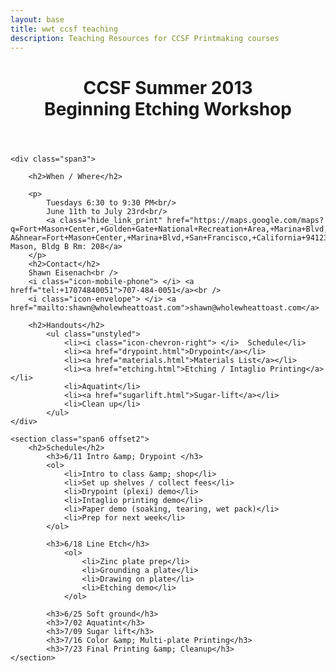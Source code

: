 ```yaml
---
layout: base
title: wwt ccsf teaching
description: Teaching Resources for CCSF Printmaking courses
---
```


<div class="row-fluid">
	<header class="span10 offest2">
		<h1>CCSF Summer 2013<br/>
			Beginning Etching Workshop</h1>
	</header>
</div>

<div class="row-fluid">
	
	<div class="span3">

		<h2>When / Where</h2>

		<p>
			Tuesdays 6:30 to 9:30 PM<br/>
			June 11th to July 23rd<br/>
			<a class="hide_link_print" href="https://maps.google.com/maps?q=Fort+Mason+Center,+Golden+Gate+National+Recreation+Area,+Marina+Blvd,+San+Francisco,+California+94123&hl=en&ll=37.806966,-122.431013&spn=0.001464,0.004047&sll=37.269174,-119.306607&sspn=13.049074,33.156738&geocode=Fd_fQAIdz9az-A&hnear=Fort+Mason+Center,+Marina+Blvd,+San+Francisco,+California+94123&t=m&z=19&iwloc=4764892890660691674">Fort Mason, Bldg B Rm: 208</a>
		</p>
		<h2>Contact</h2>
		Shawn Eisenach<br />
		<i class="icon-mobile-phone"> </i> <a hreff="tel:+17074840051">707-484-0051</a><br />
		<i class="icon-envelope"> </i> <a href="mailto:shawn@wholewheattoast.com">shawn@wholewheattoast.com</a>

		<h2>Handouts</h2>
			<ul class="unstyled">
				<li><i class="icon-chevron-right"> </i>  Schedule</li>
				<li><a href="drypoint.html">Drypoint</a></li>
				<li><a href="materials.html">Materials List</a></li>
				<li><a href="etching.html">Etching / Intaglio Printing</a></li>
				<li>Aquatint</li>
				<li><a href="sugarlift.html">Sugar-lift</a></li>
				<li>Clean up</li>
			</ul>
	</div>
	
	<section class="span6 offset2">
		<h2>Schedule</h2>
			<h3>6/11 Intro &amp; Drypoint </h3>
			<ol>
				<li>Intro to class &amp; shop</li>
				<li>Set up shelves / collect fees</li>
				<li>Drypoint (plexi) demo</li>
				<li>Intaglio printing demo</li>
				<li>Paper demo (soaking, tearing, wet pack)</li>
				<li>Prep for next week</li>
			</ol>

			<h3>6/18 Line Etch</h3>
				<ol>
					<li>Zinc plate prep</li>
					<li>Grounding a plate</li>
					<li>Drawing on plate</li>
					<li>Etching demo</li>
				</ol>

			<h3>6/25 Soft ground</h3>
			<h3>7/02 Aquatint</h3>
			<h3>7/09 Sugar lift</h3>
			<h3>7/16 Color &amp; Multi-plate Printing</h3>
			<h3>7/23 Final Printing &amp; Cleanup</h3>
	</section>


</div>